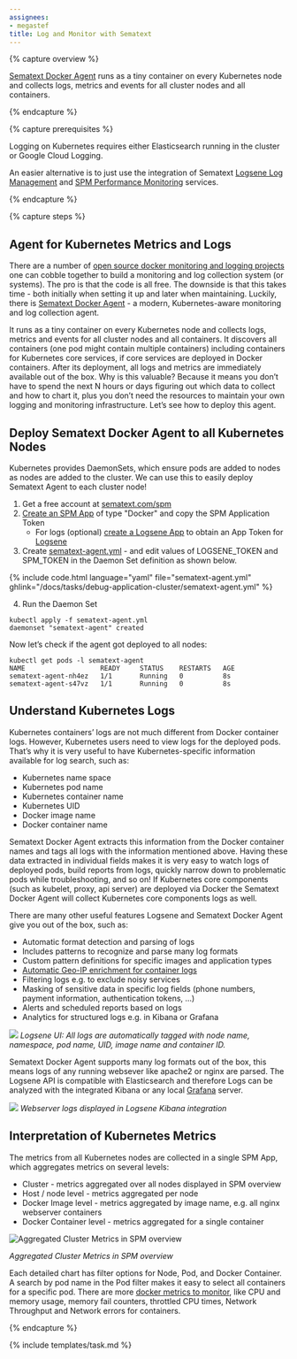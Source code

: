 ```yaml
---
assignees:
- megastef
title: Log and Monitor with Sematext 
---
```


{% capture overview %}

[Sematext Docker Agent](https://sematext.com/kubernetes/) runs as a tiny container on every Kubernetes node and collects logs, metrics and events for all cluster nodes and all containers.

{% endcapture %}

{% capture prerequisites %}

Logging on Kubernetes requires either Elasticsearch running in the cluster or Google Cloud Logging. 

An easier alternative is to just use the integration of Sematext [Logsene Log Management](https:sematext.com/logsene) and [SPM Performance Monitoring](https://sematext.com/docker) services.

{% endcapture %}

{% capture steps %}

## Agent for Kubernetes Metrics and Logs

There are a number of [open source docker monitoring and logging projects](https://sematext.com/blog/2016/07/19/open-source-docker-monitoring-logging/) one can cobble together to build a monitoring and log collection system (or systems).  The pro is that the code is all free.  The downside is that this takes time - both initially when setting it up and later when maintaining.  Luckily, there is [Sematext Docker Agent](https://sematext.com/kubernetes/) - a modern, Kubernetes-aware monitoring and log collection agent.  

It runs as a tiny container on every Kubernetes node and collects logs, metrics and events for all cluster nodes and all containers. It discovers all containers (one pod might contain multiple containers) including containers for Kubernetes core services, if core services are deployed in Docker containers. After its deployment, all logs and metrics are immediately available out of the box. Why is this valuable?  Because it means you don’t have to spend the next N hours or days figuring out which data to collect and how to chart it, plus you don’t need the resources to maintain your own logging and monitoring infrastructure. Let’s see how to deploy this agent.

## Deploy Sematext Docker Agent to all Kubernetes Nodes 

Kubernetes provides DaemonSets, which ensure pods are added to nodes as nodes are added to the cluster. We can use this to easily deploy Sematext Agent to each cluster node!

1. Get a free account at [sematext.com/spm](https://apps.sematext.com/users-web/register.do)  
2. [Create an SPM App](https://apps.sematext.com/spm-reports/registerApplication.do) of type "Docker" and copy the SPM Application Token 
   - For logs (optional) [create a Logsene App](https://apps.sematext.com/logsene-reports/registerApplication.do) to obtain an App Token for [Logsene](http://www.sematext.com/logsene/)
3. Create [sematext-agent.yml](https://github.com/sematext/sematext-agent-docker/blob/master/kubernetes/sematext-agent.yml) - and edit values of LOGSENE_TOKEN and SPM_TOKEN in the Daemon Set definition as shown below.

{% include code.html language="yaml" file="sematext-agent.yml" ghlink="/docs/tasks/debug-application-cluster/sematext-agent.yml" %}


4. Run the Daemon Set

```shell
kubectl apply -f sematext-agent.yml 
daemonset "sematext-agent" created
```
Now let’s check if the agent got deployed to all nodes:

```shell
kubectl get pods -l sematext-agent
NAME                   READY     STATUS    RESTARTS   AGE
sematext-agent-nh4ez   1/1       Running   0          8s
sematext-agent-s47vz   1/1       Running   0          8s
```

## Understand Kubernetes Logs

Kubernetes containers’ logs are not much different from Docker container logs. However, Kubernetes users need to view logs for the deployed pods. That’s why it is very useful to have Kubernetes-specific information available for log search, such as:

- Kubernetes name space
- Kubernetes pod name
- Kubernetes container name
- Kubernetes UID
- Docker image name 
- Docker container name

Sematext Docker Agent extracts this information from the Docker container names and tags all logs with the information mentioned above. Having these data extracted in individual fields makes it is very  easy to watch logs of deployed pods, build reports from logs, quickly narrow down to problematic pods while troubleshooting, and so on!  If Kubernetes core components (such as kubelet, proxy, api server) are deployed via Docker the Sematext Docker Agent will collect Kubernetes core components logs as well. 

There are many other useful features Logsene and Sematext Docker Agent give you out of the box, such as:

- Automatic format detection and parsing of logs
- Includes patterns to recognize and parse many log formats
- Custom pattern definitions for specific images and application types
- [Automatic Geo-IP enrichment for container logs](https://sematext.com/blog/2016/04/11/automatic-geo-ip-enrichment-for-docker-logs-2/)
- Filtering logs e.g. to exclude noisy services 
- Masking of sensitive data in specific log fields (phone numbers, payment information, authentication tokens, ...)
- Alerts and scheduled reports based on logs
- Analytics for structured logs e.g. in Kibana or Grafana

![](https://sematext.com/wp-content/uploads/2016/10/image02.png)
_Logsene UI: All logs are automatically tagged with node name, namespace, pod name, UID, image name and container ID._

Sematext Docker Agent supports many log formats out of the box, this means logs of any running websever like apache2 or nginx are parsed. The Logsene API is compatible with Elasticsearch and therefore Logs can be analyzed with the integrated Kibana or any local [Grafana](https://sematext.com/blog/2015/12/14/using-grafana-with-elasticsearch-for-log-analytics-2/) server. 

![](https://sematext.com/wp-content/uploads/2016/10/Logsene-Kibana-Web.png)
_Webserver logs displayed in Logsene Kibana integration_
 

## Interpretation of Kubernetes Metrics 

The metrics from all Kubernetes nodes are collected in a single SPM App, which aggregates metrics on several levels: 
- Cluster - metrics aggregated over all nodes displayed in SPM overview
- Host / node level - metrics aggregated per node 
- Docker Image level - metrics aggregated by image name, e.g. all nginx webserver containers
- Docker Container level - metrics aggregated for a single container

![Aggregated Cluster Metrics in SPM overview](https://sematext.com/wp-content/uploads/2016/07/docker-monitoring-overview.png)

*Aggregated Cluster Metrics in SPM overview*

Each detailed chart has filter options for Node, Pod, and Docker Container. A search by pod name in the Pod filter makes it easy to select all containers for a specific pod. 
There are more [docker metrics to monitor](https://sematext.com/blog/2016/06/28/top-docker-metrics-to-watch/), like CPU and memory usage, memory fail counters, throttled CPU times, Network Throughput and Network errors for containers.

{% endcapture %}

{% include templates/task.md %}